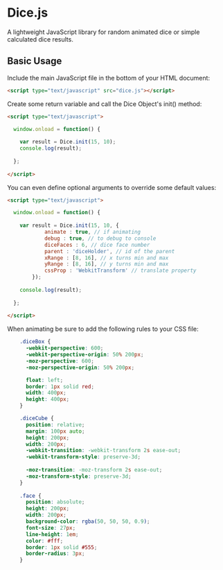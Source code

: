 Dice.js
=======================================

A lightweight JavaScript library for random animated dice or simple calculated dice results.

Basic Usage
---------------------------------------

Include the main JavaScript file in the bottom of your HTML document:
```html
<script type="text/javascript" src="dice.js"></script>
```
Create some return variable and call the Dice Object's init() method:
```html
<script type="text/javascript">

  window.onload = function() {                     
  
    var result = Dice.init(15, 10);
  	console.log(result);
  
  };
  
</script>
```    
You can even define optional arguments to override some default values:
```html
<script type="text/javascript">

  window.onload = function() {                     
  
    var result = Dice.init(15, 10, { 
  			animate : true, // if animating
			debug : true, // to debug to console
			diceFaces : 6, // dice face number
			parent : 'diceHolder', // id of the parent
			xRange : [8, 16], // x turns min and max
			yRange : [8, 16], // y turns min and max
			cssProp : 'WebkitTransform' // translate property
		});
    
    console.log(result);
  
  };
  
</script>
```
When animating be sure to add the following rules to your CSS file:
```css
    .diceBox {
      -webkit-perspective: 600; 
      -webkit-perspective-origin: 50% 200px;
      -moz-perspective: 600; 
      -moz-perspective-origin: 50% 200px;

      float: left;
      border: 1px solid red;
      width: 400px;
      height: 400px;
    }

    .diceCube {
      position: relative;
      margin: 100px auto;
      height: 200px;
      width: 200px;
      -webkit-transition: -webkit-transform 2s ease-out;
      -webkit-transform-style: preserve-3d;
    
      -moz-transition: -moz-transform 2s ease-out;
      -moz-transform-style: preserve-3d;
    }
    
    .face {
      position: absolute;
      height: 200px;
      width: 200px;
      background-color: rgba(50, 50, 50, 0.9);
      font-size: 27px;
      line-height: 1em;
      color: #fff;
      border: 1px solid #555;
      border-radius: 3px;
    } 
```
